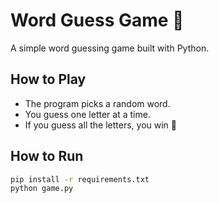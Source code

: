 # Word Guess Game 🎯

A simple word guessing game built with Python.

## How to Play
- The program picks a random word.
- You guess one letter at a time.
- If you guess all the letters, you win 🎉

## How to Run
```bash
pip install -r requirements.txt
python game.py
